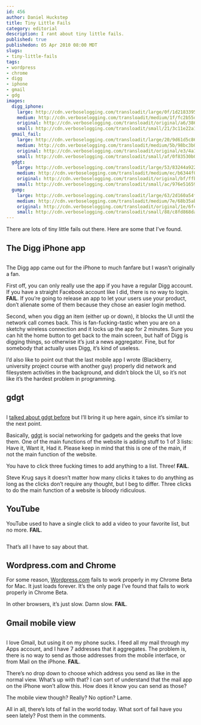 ```yaml
--- 
id: 456
author: Daniel Huckstep
title: Tiny Little Fails
category: editorial
description: I rant about tiny little fails.
published: true
publishedon: 05 Apr 2010 08:00 MDT
slugs: 
- tiny-little-fails
tags: 
- wordpress
- chrome
- digg
- iphone
- gmail
- gdg
images: 
  digg_iphone: 
    large: http://cdn.verboselogging.com/transloadit/large/0f/1d2183395e3bc019cfa809ab95812e/digg-iphone.jpg
    medium: http://cdn.verboselogging.com/transloadit/medium/1f/fc2b55d57cbfbade65f08fd747cc9a/digg-iphone.jpg
    original: http://cdn.verboselogging.com/transloadit/original/a6/3861882085141bc6a2b281c4ab680c/digg-iphone.jpg
    small: http://cdn.verboselogging.com/transloadit/small/21/3c11e22a1f7c8f9b831c0dbf2f75ec/digg-iphone.jpg
  gmail_fail: 
    large: http://cdn.verboselogging.com/transloadit/large/20/9d61d5c86ca6abc8341d1d3a7af668/gmail-fail.jpg
    medium: http://cdn.verboselogging.com/transloadit/medium/5b/98bc3b0f7ba1d1826d6288d356f088/gmail-fail.jpg
    original: http://cdn.verboselogging.com/transloadit/original/e3/4a1284afd520cacb233de6a0a02537/gmail-fail.jpg
    small: http://cdn.verboselogging.com/transloadit/small/af/0f83530b051194e1ef2a48baad2a35/gmail-fail.jpg
  gdgt: 
    large: http://cdn.verboselogging.com/transloadit/large/53/83244a922cb2937284244f5cedf29f/gdgt.png
    medium: http://cdn.verboselogging.com/transloadit/medium/ec/b6344f0238ac816a805256596a0664/gdgt.png
    original: http://cdn.verboselogging.com/transloadit/original/bf/ffb5a4f2cd7138c130f8fcac143b1e/gdgt.png
    small: http://cdn.verboselogging.com/transloadit/small/ac/976e516592d260449547cc87119aeb/gdgt.png
  gump: 
    large: http://cdn.verboselogging.com/transloadit/large/63/2d160a54f33863482de29aebb9ef96/gump.jpg
    medium: http://cdn.verboselogging.com/transloadit/medium/7e/68b35ab074f3af39ae9588f5d0e5ec/gump.jpg
    original: http://cdn.verboselogging.com/transloadit/original/1e/6fc1806c4f7a69c8c543fe67f6eb4d/gump.jpg
    small: http://cdn.verboselogging.com/transloadit/small/88/c8fd868da9cff226896a6e3735a941/gump.jpg
---
```

<p>There are lots of tiny little fails out there. Here are some that I&#8217;ve found.</p>
<h2>The Digg iPhone app</h2>
<p><figure><a href="http://cdn.verboselogging.com/transloadit/original/a6/3861882085141bc6a2b281c4ab680c/digg-iphone.jpg"><img src="http://cdn.verboselogging.com/transloadit/medium/1f/fc2b55d57cbfbade65f08fd747cc9a/digg-iphone.jpg" class="fright bleft bbottom round medium" alt="" /></a></figure></p>
<p>The Digg app came out for the iPhone to much fanfare but I wasn&#8217;t originally a fan.</p>
<p>First off, you can only really use the app if you have a regular Digg account. If you have a straight Facebook account like I did, there is no way to login. <strong><span class="caps">FAIL</span></strong>. If you&#8217;re going to release an app to let your users use your product, don&#8217;t alienate some of them because they chose an easier login method.</p>
<p>Second, when you digg an item (either up or down), it blocks the UI until the network call comes back. This is fan-fucking-tastic when you are on a sketchy wireless connection and it locks up the app for 2 minutes. Sure you can hit the home button to get back to the main screen, but half of Digg is digging things, so otherwise it&#8217;s just a news aggregator. Fine, but for somebody that actually uses Digg, it&#8217;s kind of useless.</p>
<p>I&#8217;d also like to point out that the last mobile app I wrote (Blackberry, university project course with another guy) properly did network and filesystem activities in the background, and didn&#8217;t block the UI, so it&#8217;s not like it&#8217;s the hardest problem in programming.</p>
<h2>gdgt</h2>
<p><figure><a href="http://cdn.verboselogging.com/transloadit/original/bf/ffb5a4f2cd7138c130f8fcac143b1e/gdgt.png"><img src="http://cdn.verboselogging.com/transloadit/medium/ec/b6344f0238ac816a805256596a0664/gdgt.png" class="fleft bright bbottom round medium" alt="" /></a></figure></p>
<p>I <a href="/2009/08/13/how-many-clicks-does-it-take">talked about gdgt before</a> but I&#8217;ll bring it up here again, since it&#8217;s similar to the next point.</p>
<p>Basically, <a href="http://gdgt.com/">gdgt</a> is social networking for gadgets and the geeks that love them. One of the main functions of the website is adding stuff to 1 of 3 lists: Have it, Want it, Had it. Please keep in mind that this is one of the main, if not the main function of the website.</p>
<p>You have to click three fucking times to add anything to a list. Three! <strong><span class="caps">FAIL</span></strong>.</p>
<p>Steve Krug says it doesn&#8217;t matter how many clicks it takes to do anything as long as the clicks don&#8217;t require any thought, but I beg to differ. Three clicks to do the main function of a website is bloody ridiculous.</p>
<h2>YouTube</h2>
<p>YouTube used to have a single click to add a video to your favorite list, but no more. <strong><span class="caps">FAIL</span></strong>.</p>
<p><figure><img src="http://cdn.verboselogging.com/transloadit/medium/7e/68b35ab074f3af39ae9588f5d0e5ec/gump.jpg" class="fright bleft bbottom round medium" alt="" /></figure></p>
<p>That&#8217;s all I have to say about that.</p>
<h2>Wordpress.com and Chrome</h2>
<p>For some reason, <a href="http://wordpress.com/">Wordpress.com</a> fails to work properly in my Chrome Beta for Mac. It just loads forever. It&#8217;s the only page I&#8217;ve found that fails to work properly in Chrome Beta.</p>
<p>In other browsers, it&#8217;s just slow. Damn slow. <strong><span class="caps">FAIL</span></strong>.</p>
<div class='clear'></div>
<h2>Gmail mobile view</h2>
<p><figure><a href="http://cdn.verboselogging.com/transloadit/original/e3/4a1284afd520cacb233de6a0a02537/gmail-fail.jpg"><img src="http://cdn.verboselogging.com/transloadit/medium/5b/98bc3b0f7ba1d1826d6288d356f088/gmail-fail.jpg" class="fleft bright bbottom round medium" alt="" /></a></figure></p>
<p>I love Gmail, but using it on my phone sucks. I feed all my mail through my Apps account, and I have 7 addresses that it aggregates. The problem is, there is no way to send as those addresses from the mobile interface, or from Mail on the iPhone. <strong><span class="caps">FAIL</span></strong>.</p>
<p>There&#8217;s no drop down to choose which address you send as like in the normal view. What&#8217;s up with that? I can sort of understand that the mail app on the iPhone won&#8217;t allow this. How does it know you can send as those?</p>
<p>The mobile view though? Really? No option? Lame.</p>
<div class='clear'></div>
<p>All in all, there&#8217;s lots of fail in the world today. What sort of fail have you seen lately? Post them in the comments.</p>
